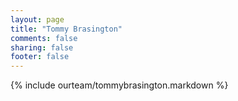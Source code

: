 ```yaml
---
layout: page
title: "Tommy Brasington"
comments: false
sharing: false
footer: false
---
```

{% include ourteam/tommybrasington.markdown %}
